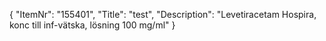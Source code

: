 {
  "ItemNr": "155401",
  "Title": "test",
  "Description": "Levetiracetam Hospira, konc till inf-vätska, lösning 100 mg/ml"
}
